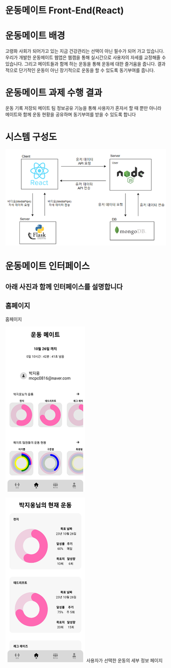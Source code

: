 # 운동메이트 Front-End(React)

# **운동메이트** 배경
  고령화 사회가 되어가고 있는 지금 건강관리는 선택이 아닌 필수가 되어 가고 있습니다. 
  우리가 개발한 운동메이트 웹앱은 웹캠을 통해 실시간으로 사용자의 자세를 교정해줄 수 있습니다. 
  그리고 메이트들과 함께 하는 운동을 통해 운동에 대한 즐거움을 줍니다. 
  결과적으로 단기적인 운동이 아닌 장기적으로 운동을 할 수 있도록 동기부여를 줍니다. 

# **운동메이트** 과제 수행 결과
  운동 기록 저장되 메이트 팀 정보공유 기능을 통해 사용자가 혼자서 할 때 뿐만 아니라 메이트와 함께 운동 현황을 공유하며 동기부여를 받을 수 있도록 합니다

  
# 시스템 구성도
![system-diagram](./exec/system-diagram.png) 

# **운동메이트** 인터페이스

## **아래 사진과 함께 인터페이스를 설명합니다**

## 홈페이지

홈페이지

<span align="center"><img src="./exec/interface/homepage.png" height="515px" width="250px"></span>

<span align="center"><img src="./exec/interface/사용자가선택한운동의세부정보페이지.png" height="515px" width="250px"></span>
사용자가 선택한 운동의 세부 정보 페이지
